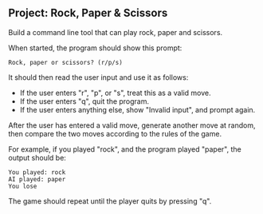 ## Project: Rock, Paper & Scissors

Build a command line tool that can play rock, paper and scissors.

When started, the program should show this prompt:

```
Rock, paper or scissors? (r/p/s)
```

It should then read the user input and use it as follows:

- If the user enters "r", "p", or "s", treat this as a valid move.
- If the user enters "q", quit the program.
- If the user enters anything else, show "Invalid input", and prompt again.

After the user has entered a valid move, generate another move at random, then compare the two moves according to the rules of the game.

For example, if you played "rock", and the program played "paper", the output should be:

```
You played: rock
AI played: paper
You lose
```

The game should repeat until the player quits by pressing "q".